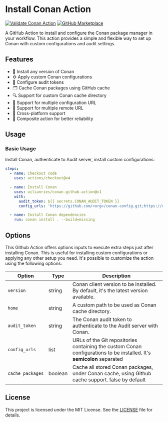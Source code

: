 # Install Conan Action

[![Validate Conan Action](https://github.com/uilianries/conan-github-action/actions/workflows/ci.yml/badge.svg?branch=master)](https://github.com/uilianries/conan-github-action/actions/workflows/ci.yml)
[![GitHub Marketplace](https://img.shields.io/badge/Marketplace-Conan%20Package%20Manager-blue.svg?colorA=24292e&colorB=0366d6&style=flat&longCache=true&logo=github)](https://github.com/marketplace/actions/conan-io-github-action)


A GitHub Action to install and configure the Conan package manager in your workflow.
This action provides a simple and flexible way to set up Conan with custom configurations and audit settings.

## Features

- 🚀 Install any version of Conan
- ⚙️ Apply custom Conan configurations
- 🔐 Configure audit tokens
- 🗂️ Cache Conan packages using GitHub cache
- 🔍 Support for custom Conan cache directory
- 🔗 Support for multiple configuration URL
- 🧩 Support for multiple remote URL
- 💪 Cross-platform support
- 🔄 Composite action for better reliability

## Usage

### Basic Usage

Install Conan, authenticate to Audit server, install custom configurations:

```yaml
steps:
  - name: Checkout code
    uses: actions/checkout@v4

  - name: Install Conan
    uses: uilianries/conan-github-action@v1
    with:
      audit_token: ${{ secrets.CONAN_AUDIT_TOKEN }}
      config_urls: 'https://github.com/<org>/conan-config.git;https://myrepo.com/conan-config.git'

  - name: Install Conan dependencies
    run: conan install . --build=missing
```

## Options

This Github Action offers options inputs to execute extra steps just after installing Conan.
This is useful for installing custom configurations or applying any other setup you need.
It's possible to customize the action using the following options:

| Option           | Type    | Description                                                                                                            |
|------------------|---------|------------------------------------------------------------------------------------------------------------------------|
| `version`        | string  | Conan client version to be installed. By default, it's the latest version available.                                   |
| `home`           | string  | A custom path to be used as Conan cache directory.                                                                     |
| `audit_token`    | string  | The Conan audit token to authenticate to the Audit server with Conan.                                                  |
| `config_urls`    | list    | URLs of the Git repositories containing the custom Conan configurations to be installed. It's **semicolon** separated  |
| `cache_packages` | boolean | Cache all stored Conan packages, under Conan cache, using Github cache support. false by default                       |


## License

This project is licensed under the MIT License. See the [LICENSE](LICENSE.md) file for details.
